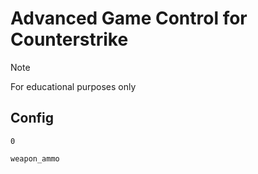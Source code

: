 # Advanced Game Control for Counterstrike

> [!NOTE]
> For educational purposes only

## Config

`0`
```
weapon_ammo
```
